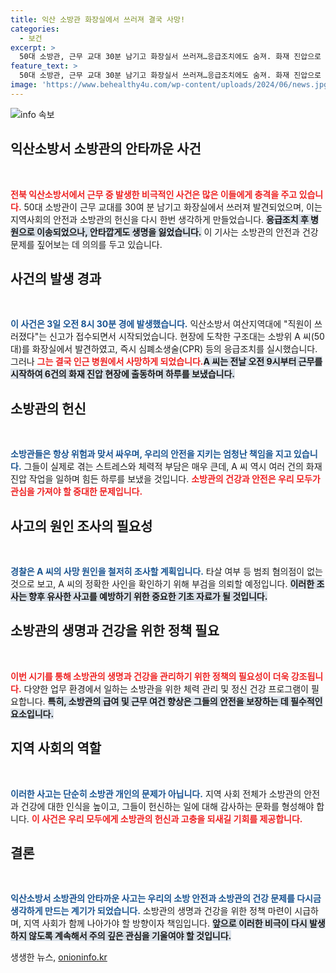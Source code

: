 ```yaml
---
title: 익산 소방관 화장실에서 쓰러져 결국 사망!
categories:
  - 보건
excerpt: >
  50대 소방관, 근무 교대 30분 남기고 화장실서 쓰러져…응급조치에도 숨져. 화재 진압으로 바쁜 하루를 보낸 그에게 무슨 일이 있었던 걸까? 진상 규명을 위한 부검이 진행된다.
feature_text: >
  50대 소방관, 근무 교대 30분 남기고 화장실서 쓰러져…응급조치에도 숨져. 화재 진압으로 바쁜 하루를 보낸 그에게 무슨 일이 있었던 걸까? 진상 규명을 위한 부검이 진행된다.
image: 'https://www.behealthy4u.com/wp-content/uploads/2024/06/news.jpg'
---
```


<p><img src="https://www.behealthy4u.com/wp-content/uploads/2024/06/news.jpg" alt="info 속보" /></p>

<h2 data-ke-size="size26">익산소방서 소방관의 안타까운 사건</h2>

<p data-ke-size="size16">&nbsp;</p>

<p><b><span style="color: #ee2323;">전북 익산소방서에서 근무 중 발생한 비극적인 사건은 많은 이들에게 충격을 주고 있습니다.</span></b> 50대 소방관이 근무 교대를 30여 분 남기고 화장실에서 쓰러져 발견되었으며, 이는 지역사회의 안전과 소방관의 헌신을 다시 한번 생각하게 만들었습니다. <b><span style="background-color: #21538527;">응급조치 후 병원으로 이송되었으나, 안타깝게도 생명을 잃었습니다.</span></b> 이 기사는 소방관의 안전과 건강 문제를 짚어보는 데 의의를 두고 있습니다.</p>

<h2 data-ke-size="size26">사건의 발생 경과</h2>

<p data-ke-size="size16">&nbsp;</p>

<p><b><span style="color: #1a5490;">이 사건은 3일 오전 8시 30분 경에 발생했습니다.</span></b> 익산소방서 여산지역대에 "직원이 쓰러졌다"는 신고가 접수되면서 시작되었습니다. 현장에 도착한 구조대는 소방위 A 씨(50대)를 화장실에서 발견하였고, 즉시 심폐소생술(CPR) 등의 응급조치를 실시했습니다. 그러나 <b><span style="color: #ee2323;">그는 결국 인근 병원에서 사망하게 되었습니다.</span></b><b><span style="background-color: #21538527;">A 씨는 전날 오전 9시부터 근무를 시작하여 6건의 화재 진압 현장에 출동하며 하루를 보냈습니다.</span></b> </p>

<h2 data-ke-size="size26">소방관의 헌신</h2>

<p data-ke-size="size16">&nbsp;</p>

<p><b><span style="color: #1a5490;">소방관들은 항상 위험과 맞서 싸우며, 우리의 안전을 지키는 엄청난 책임을 지고 있습니다.</span></b> 그들이 실제로 겪는 스트레스와 체력적 부담은 매우 큰데, A 씨 역시 여러 건의 화재 진압 작업을 일하며 힘든 하루를 보냈을 것입니다. <b><span style="color: #ee2323;">소방관의 건강과 안전은 우리 모두가 관심을 가져야 할 중대한 문제입니다.</span></b> </p>

<h2 data-ke-size="size26">사고의 원인 조사의 필요성</h2>

<p data-ke-size="size16">&nbsp;</p>

<p><b><span style="color: #1a5490;">경찰은 A 씨의 사망 원인을 철저히 조사할 계획입니다.</span></b> 타살 여부 등 범죄 혐의점이 없는 것으로 보고, A 씨의 정확한 사인을 확인하기 위해 부검을 의뢰할 예정입니다. <b><span style="background-color: #21538527;">이러한 조사는 향후 유사한 사고를 예방하기 위한 중요한 기초 자료가 될 것입니다.</span></b> </p>

<h2 data-ke-size="size26">소방관의 생명과 건강을 위한 정책 필요</h2>

<p data-ke-size="size16">&nbsp;</p>

<p><b><span style="color: #ee2323;">이번 시기를 통해 소방관의 생명과 건강을 관리하기 위한 정책의 필요성이 더욱 강조됩니다.</span></b> 다양한 업무 환경에서 일하는 소방관을 위한 체력 관리 및 정신 건강 프로그램이 필요합니다. <b><span style="background-color: #21538527;">특히, 소방관의 급여 및 근무 여건 향상은 그들의 안전을 보장하는 데 필수적인 요소입니다.</span></b> </p>

<h2 data-ke-size="size26">지역 사회의 역할</h2>

<p data-ke-size="size16">&nbsp;</p>

<p><b><span style="color: #1a5490;">이러한 사고는 단순히 소방관 개인의 문제가 아닙니다.</span></b> 지역 사회 전체가 소방관의 안전과 건강에 대한 인식을 높이고, 그들이 헌신하는 일에 대해 감사하는 문화를 형성해야 합니다. <b><span style="color: #ee2323;">이 사건은 우리 모두에게 소방관의 헌신과 고충을 되새길 기회를 제공합니다.</span></b> </p>

<h2 data-ke-size="size26">결론</h2>

<p data-ke-size="size16">&nbsp;</p>

<p><b><span style="color: #1a5490;">익산소방서 소방관의 안타까운 사고는 우리의 소방 안전과 소방관의 건강 문제를 다시금 생각하게 만드는 계기가 되었습니다.</span></b> 소방관의 생명과 건강을 위한 정책 마련이 시급하며, 지역 사회가 함께 나아가야 할 방향이자 책임입니다. <b><span style="background-color: #21538527;">앞으로 이러한 비극이 다시 발생하지 않도록 계속해서 주의 깊은 관심을 기울여야 할 것입니다.</span></b></p>
생생한 뉴스, <a href="https://onioninfo.kr" rel="dofollow">onioninfo.kr</a>


